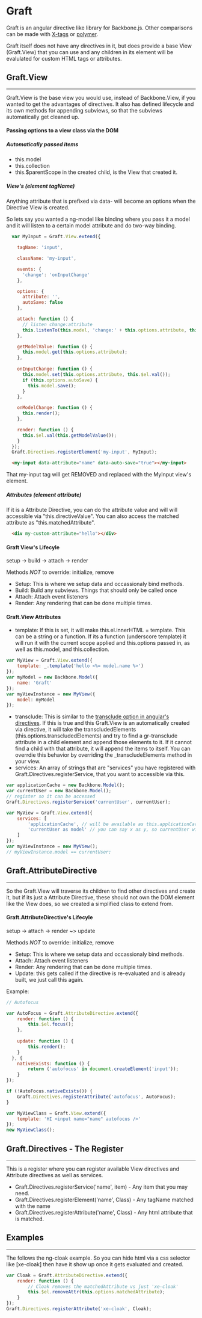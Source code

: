 # Graft

Graft is an angular directive like library for Backbone.js. Other comparisons can be made with [X-tags](http://www.x-tags.org/) or [polymer](http://www.polymer-project.org/). 

Graft itself does not have any directives in it, but does provide a base View (Graft.View) that you can use and any children in its element will be evalulated for custom HTML tags or attributes.


## Graft.View
---
Graft.View is the base view you would use, instead of Backbone.View, if you wanted to get the advantages of directives. It also has defined lifecycle and its own methods for appending subviews, so that the subviews automatically get cleaned up.

#### Passing options to a view class via the DOM

##### Automatically passed items
* this.model
* this.collection
* this.$parentScope in the created child, is the View that created it.

##### View's (element tagName)
Anything attribute that is prefixed via data- will become an options when the Directive View is created.


So lets say you wanted a ng-model like binding where you pass it a model and it will listen to a certain model attribute and do two-way binding.

```javascript
  var MyInput = Graft.View.extend({

    tagName: 'input',

    className: 'my-input',

    events: {
      'change': 'onInputChange'
    },

    options: {
      attribute: '',
      autoSave: false
    },

    attach: function () {
      // listen change:attribute
      this.listenTo(this.model, 'change:' + this.options.attribute, this.onModelChange);
    },

    getModelValue: function () {
      this.model.get(this.options.attribute);
    },
    
    onInputChange: function () {
      this.model.set(this.options.attribute, this.$el.val());
      if (this.options.autoSave) {
        this.model.save();
      }
    },

    onModelChange: function () {
      this.render();
    },

    render: function () {
      this.$el.val(this.getModelValue());
    }
  });
  Graft.Directives.registerElement('my-input', MyInput);
```

```html
  <my-input data-attribute="name" data-auto-save="true"></my-input>
```

That my-input tag will get REMOVED and replaced with the MyInput view's element.

##### Attributes (element attribute)
If it is a Attribute Directive, you can do the attribute value and will will accessible via "this.directiveValue". You can also access the matched attribute as "this.matchedAttribute".
```html
  <div my-custom-attribute="hello"></div>
```

#### Graft View's Lifecyle
setup -> build -> attach -> render

Methods *NOT* to override: initialize, remove

* Setup: This is where we setup data and occassionaly bind methods.
* Build: Build any subviews. Things that should only be called once
* Attach: Attach event listeners
* Render: Any rendering that can be done multiple times.

#### Graft.View Attributes
* template: If this is set, it will make this.el.innerHTML = template. This can be a string or a function. If its a function (underscore template) it will run it with the current scope applied and this.options passed in, as well as this.model, and this.collection.
```javascript
var MyView = Graft.View.extend({
	template: _.template('hello <%= model.name %>')
});
var myModel = new Backbone.Model({
	name: 'Graft'
});
var myViewInstance = new MyView({
	model: myModel
});
```

* transclude: This is similar to the [transclude option in angular's directives](http://docs.angularjs.org/api/ng/directive/ngTransclude). If this is true and this Graft.View is an automatically created via directive, it will take the transcludedElements (this.options.transcludedElements) and try to find a gr-transclude attribute in a child element and append those elements to it. If it cannot find a child with that attribute, it will append the items to itself. You can overrdie this behavior by overriding the _transcludeElements method in your view.
* services: An array of strings that are "services" you have registered with Graft.Directives.registerService, that you want to accessible via this.


```javascript
var applicationCache = new Backbone.Model();
var currentUser = new Backbone.Model();
// register so it can be accessed
Graft.Directives.registerService('currentUser', currentUser);

var MyView = Graft.View.extend({
	services: [
		'applicationCache', // will be available as this.applicationCache
		'currentUser as model' // you can say x as y, so currentUser will be this.model
	]
});
var myViewInstance = new MyView();
// myViewInstance.model == currentUser;
```


## Graft.AttributeDirective
---

So the Graft.View will traverse its children to find other directives and create it, but if its just a Attribute Directive, these should not own the DOM element like the View does, so we created a simplified class to extend from.

#### Graft.AttributeDirective's Lifecyle

setup -> attach -> render ~> update

Methods *NOT* to override: initialize, remove

* Setup: This is where we setup data and occassionaly bind methods.
* Attach: Attach event listeners
* Render: Any rendering that can be done multiple times.
* Update: this gets called if the directive is re-evaluated and is already built, we just call this again.


Example: 
```javascript
// Autofocus

var AutoFocus = Graft.AttributeDirective.extend({
	render: function () {
		this.$el.focus();
	},
	
	update: function () {
		this.render();
	}
  }, {
	nativeExists: function () {
		return ('autofocus' in document.createElement('input'));
	}
});

if (!AutoFocus.nativeExists()) {
	Graft.Directives.registerAttribute('autofocus', AutoFocus);
}

var MyViewClass = Graft.View.extend({
	template: 'HI <input name="name" autofocus />'
});
new MyViewClass();

```




## Graft.Directives - The Register
----

This is a register where you can register available View directives and Attribute directives as well as services. 

* Graft.Directives.registerService('name', item) - Any item that you may need.
* Graft.Directives.registerElement('name', Class) - Any tagName matched with the name
* Graft.Directives.registerAttribute('name', Class) - Any html attribute that is matched.


## Examples
---

The follows the ng-cloak example. So you can hide html via a css selector like [xe-cloak] then have it show up once it gets evaluated and created.

```javascript
var Cloak = Graft.AttributeDirective.extend({
	render: function () {
		// Cloak removes the matchedAttribute vs just 'xe-cloak'
		this.$el.removeAttr(this.options.matchedAttribute);
	}
});
Graft.Directives.registerAttribute('xe-cloak', Cloak);
  
```
